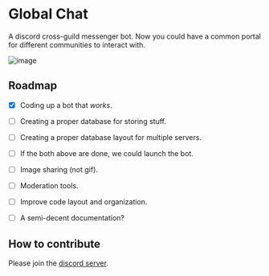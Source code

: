 # Global Chat

A discord cross-guild messenger bot. Now you could have a common portal for different communities to interact with.

![image](https://user-images.githubusercontent.com/115863770/234927309-14f0bf14-5de8-47aa-902c-2fe9b8ac08a5.png)

## Roadmap

- [X] Coding up a bot that _works_.
- [ ] Creating a proper database for storing stuff.
- [ ] Creating a proper database layout for multiple servers.
- [ ] If the both above are done, we could launch the bot.
- [ ] Image sharing (not gif).
- [ ] Moderation tools.

- [ ] Improve code layout and organization.
- [ ] A semi-decent documentation? 

## How to contribute

Please join the [discord server](https://discord.gg/Zx852MhHAA). 

